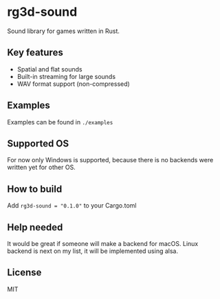 # rg3d-sound

Sound library for games written in Rust.

## Key features

- Spatial and flat sounds
- Built-in streaming for large sounds
- WAV format support (non-compressed)

## Examples

Examples can be found in `./examples`

## Supported OS

For now only Windows is supported, because there is no backends were written yet for other OS.

## How to build

Add `rg3d-sound = "0.1.0"` to your Cargo.toml

## Help needed

It would be great if someone will make a backend for macOS. Linux backend is next on my list, it will be implemented using alsa.

## License

MIT